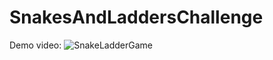 # SnakesAndLaddersChallenge

Demo video: ![SnakeLadderGame](https://user-images.githubusercontent.com/1762283/77506609-308b1f00-6e34-11ea-8ed7-efcdeed4d05a.gif)
